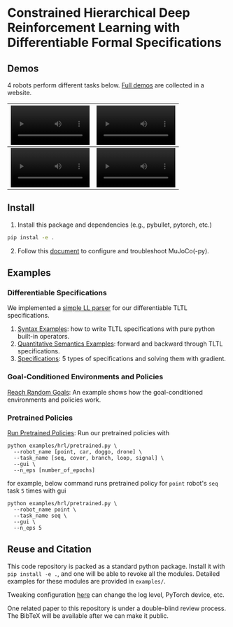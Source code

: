 # Constrained Hierarchical Deep Reinforcement Learning with Differentiable Formal Specifications

## Demos

4 robots perform different tasks below. [Full demos](https://sites.google.com/view/schrl) are collected in a website.

<video src='https://user-images.githubusercontent.com/113462441/193688270-89516a17-7b6e-4416-94ee-aab547d01daa.mp4' width=180/> | <video src='https://user-images.githubusercontent.com/113462441/193688401-b724199b-f26b-41ce-8fe4-5fe33ebea0b6.mp4' width=180/>
:-: | :-:
<video src='https://user-images.githubusercontent.com/113462441/193688480-cd06b588-fc73-4c65-b880-baf32cbbf737.mp4' width=180/> | <video src='https://user-images.githubusercontent.com/113462441/193688428-47d389c7-9c84-4628-9d4c-626c2fdb6359.mp4' width=180/>

## Install

1. Install this package and dependencies (e.g., pybullet, pytorch, etc.)

```sh
pip instal -e .
```

2. Follow this [document](https://github.com/openai/mujoco-py) to configure and troubleshoot MuJoCo(-py).

## Examples

### Differentiable Specifications

We implemented a [simple LL parser](src/schrl/tltl/spec.py) for our differentiable TLTL specifications.

1. [Syntax Examples](examples/tltl/1_syntax.py): how to write TLTL specifications with pure python built-in operators.
2. [Quantitative Semantics Examples](examples/tltl/2_quantitative_semantics.py): forward and backward through TLTL
   specifications.
3. [Specifications](examples/tltl/3_specs.ipynb): 5 types of specifications and solving them with gradient.

### Goal-Conditioned Environments and Policies

[Reach Random Goals](examples/envs/reach_random_goals.py): An example shows how the goal-conditioned environments
and policies work.

### Pretrained Policies

[Run Pretrained Policies](examples/hrl/pretrained.py): Run our pretrained policies with

```shell
python examples/hrl/pretrained.py \
  --robot_name [point, car, doggo, drone] \
  --task_name [seq, cover, branch, loop, signal] \
  --gui \
  --n_eps [number_of_epochs]
```

for example, below command runs pretrained policy for `point` robot's `seq` task `5` times with gui

```shell
python examples/hrl/pretrained.py \
  --robot_name point \
  --task_name seq \
  --gui \
  --n_eps 5
```

## Reuse and Citation

This code repository is packed as a standard python package. Install it with `pip install -e .`, and one will be able to
revoke all the modules. Detailed examples for these modules are provided in `examples/`.

Tweaking configuration [here](src/schrl/config.py) can change the log level, PyTorch device, etc.

One related paper to this repository is under a double-blind review process. The BibTeX will be available after we can
make it public. 

